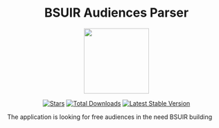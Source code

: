 <h1 align="center">BSUIR Audiences Parser</h1>
<p align="center"><img src="https://i.imgur.com/XyHB2GJ.png" style="width: 150px;"></p>

<p align="center">
<a href="https://github.com/N1ghtF1re/BSUIR-Audiences-Parser/stargazers"><img src="https://img.shields.io/github/stars/N1ghtF1re/BSUIR-Audiences-Parser.svg" alt="Stars"></a>
<a href="https://github.com/N1ghtF1re/BSUIR-Audiences-Parser/releases"><img src="https://img.shields.io/badge/downloads-6-brightgreen.svg" alt="Total Downloads"></a>
<a href="https://github.com/N1ghtF1re/BSUIR-Audiences-Parser/releases"><img src="https://img.shields.io/github/tag/N1ghtF1re/BSUIR-Audiences-Parser.svg" alt="Latest Stable Version"></a>
<!--<a href="https://github.com/N1ghtF1re/The-syntax-diagram-editor/blob/master/LICENSE"><img src="https://img.shields.io/github/license/N1ghtF1re/The-syntax-diagram-editor.svg" alt="License"></a>-->
</p>
 

The application is looking for free audiences in the need BSUIR building

